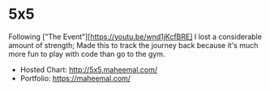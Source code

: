 # 5x5



Following ["The Event"][https://youtu.be/wnd1jKcfBRE] I lost a considerable amount of strength; Made this to track the journey back because it's much more fun to play with code than go to the gym.

- Hosted Chart: http://5x5.maheemal.com/
- Portfolio: https://maheemal.com/